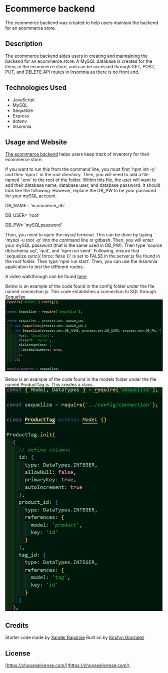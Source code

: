 # Ecommerce backend
The ecommerce backend was created to help users maintain the backend for an ecommerce store.


## Description

The ecommerce backend aides users in creating and maintaining the backend for an ecommerce store. A MySQL database is created for the items in the ecommerce store, and can be accessed through GET, POST, PUT, and DELETE API routes in Insomnia as there is no front end.

## Technologies Used

- JavaScript
- MySQL
- Sequelize
- Express
- dotenv
- Insomnia


## Usage and Website

[The ecommerce backend](https://kirstgonz.github.io/ecommerce-backend/) helps users keep track of inventory for their ecommerce store. 

If you want to run this from the command line, you must first 'npm init -y' and then 'npm i' in the root directory. Then, you will need to add a file named '.env' to the root of the folder. Within this file, the user will want to add their database name, database user, and database password. 
It should look like the following. However, replace the DB_PW to be your password for your mySQL account.

DB_NAME= 'ecommerce_db'

DB_USER= 'root'

DB_PW= 'mySQLpassword'

Then, you need to open the mysql terminal. This can be done by typing 'mysql -u root -p' into the command line or gitbash. Then, you will enter your mySQL password (that is the same used in DB_PW). Then type 'source db/schema.sql', 'quit', and 'npm run seed'. Following, ensure that 'sequelize.sync({ force: false })' is set to FALSE in the server.js file found in the root folder. Then type 'npm run start'. Then, you can use the Insomnia application to test the different routes.

A video walkthrough can be found [here]().

Below is an example of the code found in the config folder under the file named connection.js. This code establishes a connection to SQL through Sequelize.
![connection.js](assets/img/connectionjs.png)

Below is an example of the code found in the models folder under the file named ProductTag.js. This creates a class.
![ProductTag.js](assets/img/ProductTagModel.png)

## Credits

Starter code made by [Xander Rapstine](https://github.com/Xandromus) 
Built on by [Kirstyn Gonzalez](https://github.com/kirstgonz)

## License

[https://choosealicense.com/](https://choosealicense.com/).
